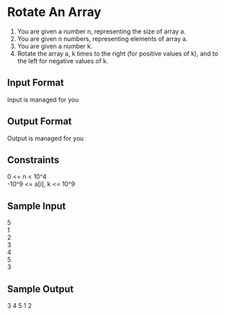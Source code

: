 # Rotate An Array

1. You are given a number n, representing the size of array a.
2. You are given n numbers, representing elements of array a.
3. You are given a number k.
4. Rotate the array a, k times to the right (for positive values of k), and to
the left for negative values of k.

## Input Format
Input is managed for you
## Output Format
Output is managed for you

## Constraints
0 <= n < 10^4 <br>
-10^9 <= a[i], k <= 10^9 <br>
## Sample Input
5 <br>
1 <br> 
2 <br>
3 <br>
4 <br>
5 <br>
3 <br>
## Sample Output
3 4 5 1 2
